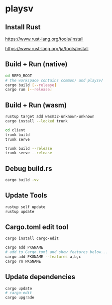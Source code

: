 # playsv

## Install Rust

<https://www.rust-lang.org/tools/install>

<https://www.rust-lang.org/ja/tools/install>

## Build + Run (native)

```sh
cd REPO_ROOT
# the workspace contains common/ and playsv/
cargo build [--release]
cargo run [--release]
```

## Build + Run (wasm)

```sh
rustup target add wasm32-unknown-unknown
cargo install --locked trunk
```

```sh
cd client
trunk build
trunk serve
```

```sh
trunk build --release
trunk serve --release
```

## Debug build.rs

```sh
cargo build -vv
```

## Update Tools

```sh
rustup self update
rustup update
```

## Cargo.toml edit tool

```sh
cargo install cargo-edit
```

```sh
cargo add PKGNAME
# add to Cargo.toml and show features below...
cargo add PKGNAME --features a,b,c
cargo rm PKGNAME
```

## Update dependencies

```sh
cargo update
# cargo-edit
cargo upgrade
```
